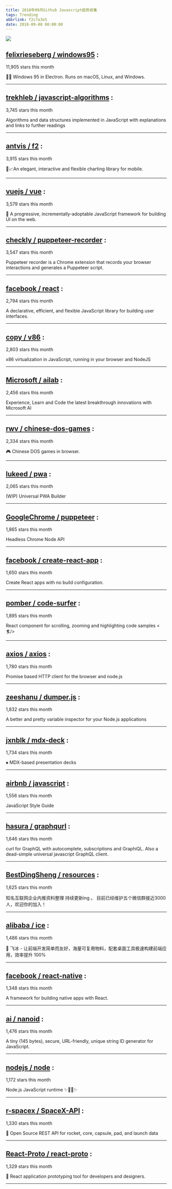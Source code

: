```yaml
---
title: 2018年09月Github Javascript趋势收集
tags: Trending
abbrlink: f2c7a3e5
date: 2018-09-08 00:00:00
---
```

![](/images/github_16.png)
##   [felixrieseberg / windows95](https://github.com/felixrieseberg/windows95) : 
 
11,905 stars this month

💩🚀 Windows 95 in Electron. Runs on macOS, Linux, and Windows. 

---
##   [trekhleb / javascript-algorithms](https://github.com/trekhleb/javascript-algorithms) : 
 
3,745 stars this month

Algorithms and data structures implemented in JavaScript with explanations and links to further readings 

---
##   [antvis / f2](https://github.com/antvis/f2) : 
 
3,915 stars this month

📱📈An elegant, interactive and flexible charting library for mobile. 

---
##   [vuejs / vue](https://github.com/vuejs/vue) : 
 
3,579 stars this month

🖖 A progressive, incrementally-adoptable JavaScript framework for building UI on the web. 

---
##   [checkly / puppeteer-recorder](https://github.com/checkly/puppeteer-recorder) : 
 
3,547 stars this month

Puppeteer recorder is a Chrome extension that records your browser interactions and generates a Puppeteer script. 

---
##   [facebook / react](https://github.com/facebook/react) : 
 
2,794 stars this month

A declarative, efficient, and flexible JavaScript library for building user interfaces. 

---
##   [copy / v86](https://github.com/copy/v86) : 
 
2,803 stars this month

x86 virtualization in JavaScript, running in your browser and NodeJS 

---
##   [Microsoft / ailab](https://github.com/Microsoft/ailab) : 
 
2,456 stars this month

Experience, Learn and Code the latest breakthrough innovations with Microsoft AI 

---
##   [rwv / chinese-dos-games](https://github.com/rwv/chinese-dos-games) : 
 
2,334 stars this month

🎮 Chinese DOS games in browser. 

---
##   [lukeed / pwa](https://github.com/lukeed/pwa) : 
 
2,065 stars this month

(WIP) Universal PWA Builder 

---
##   [GoogleChrome / puppeteer](https://github.com/GoogleChrome/puppeteer) : 
 
1,865 stars this month

Headless Chrome Node API 

---
##   [facebook / create-react-app](https://github.com/facebook/create-react-app) : 
 
1,650 stars this month

Create React apps with no build configuration. 

---
##   [pomber / code-surfer](https://github.com/pomber/code-surfer) : 
 
1,895 stars this month

React component for scrolling, zooming and highlighting code samples <🏄/> 

---
##   [axios / axios](https://github.com/axios/axios) : 
 
1,780 stars this month

Promise based HTTP client for the browser and node.js 

---
##   [zeeshanu / dumper.js](https://github.com/zeeshanu/dumper.js) : 
 
1,832 stars this month

A better and pretty variable inspector for your Node.js applications 

---
##   [jxnblk / mdx-deck](https://github.com/jxnblk/mdx-deck) : 
 
1,734 stars this month

♠️ MDX-based presentation decks 

---
##   [airbnb / javascript](https://github.com/airbnb/javascript) : 
 
1,556 stars this month

JavaScript Style Guide 

---
##   [hasura / graphqurl](https://github.com/hasura/graphqurl) : 
 
1,646 stars this month

curl for GraphQL with autocomplete, subscriptions and GraphiQL. Also a dead-simple universal javascript GraphQL client. 

---
##   [BestDingSheng / resources](https://github.com/BestDingSheng/resources) : 
 
1,625 stars this month

知名互联网企业内推资料整理 持续更新ing 。 目前已经维护五个微信群接近3000人，欢迎你的加入！ 

---
##   [alibaba / ice](https://github.com/alibaba/ice) : 
 
1,486 stars this month

🚀 飞冰 - 让前端开发简单而友好，海量可复用物料，配套桌面工具极速构建前端应用，效率提升 100% 

---
##   [facebook / react-native](https://github.com/facebook/react-native) : 
 
1,348 stars this month

A framework for building native apps with React. 

---
##   [ai / nanoid](https://github.com/ai/nanoid) : 
 
1,476 stars this month

A tiny (145 bytes), secure, URL-friendly, unique string ID generator for JavaScript. 

---
##   [nodejs / node](https://github.com/nodejs/node) : 
 
1,172 stars this month

Node.js JavaScript runtime ✨🐢🚀✨ 

---
##   [r-spacex / SpaceX-API](https://github.com/r-spacex/SpaceX-API) : 
 
1,330 stars this month

🚀 Open Source REST API for rocket, core, capsule, pad, and launch data 

---
##   [React-Proto / react-proto](https://github.com/React-Proto/react-proto) : 
 
1,329 stars this month

🎨 React application prototyping tool for developers and designers. 

---


